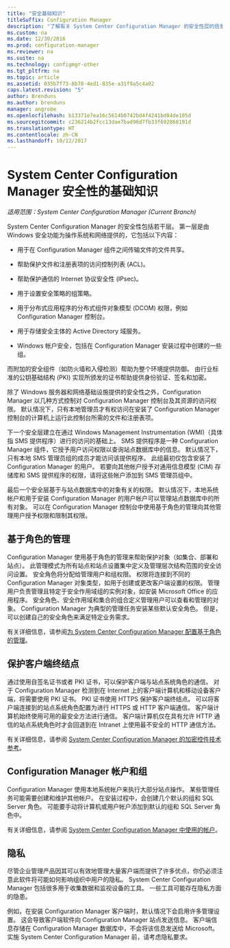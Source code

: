 ```yaml
---
title: "安全基础知识"
titleSuffix: Configuration Manager
description: "了解有关 System Center Configuration Manager 的安全性层的信息。"
ms.custom: na
ms.date: 12/30/2016
ms.prod: configuration-manager
ms.reviewer: na
ms.suite: na
ms.technology: configmgr-other
ms.tgt_pltfrm: na
ms.topic: article
ms.assetid: 035b7f73-8b78-4ed1-835e-a31f9a5c4a02
caps.latest.revision: "5"
author: Brenduns
ms.author: brenduns
manager: angrobe
ms.openlocfilehash: b13371e7ea16c5614b0742bd4f4241bd84de105d
ms.sourcegitcommit: c236214b2fcc13dae7bad96d7fb33f692868191d
ms.translationtype: HT
ms.contentlocale: zh-CN
ms.lasthandoff: 10/12/2017
---
```

# <a name="fundamentals-of-security-for-system-center-configuration-manager"></a>System Center Configuration Manager 安全性的基础知识

*适用范围：System Center Configuration Manager (Current Branch)*

System Center Configuration Manager 的安全性包括若干层。 第一层是由 Windows 安全功能为操作系统和网络提供的，它包括以下内容：  

-   用于在 Configuration Manager 组件之间传输文件的文件共享。  

-   帮助保护文件和注册表项的访问控制列表 (ACL)。  

-   帮助保护通信的 Internet 协议安全性 (IPsec)。  

-   用于设置安全策略的组策略。  

-   用于分布式应用程序的分布式组件对象模型 (DCOM) 权限，例如 Configuration Manager 控制台。  

-   用于存储安全主体的 Active Directory 域服务。  

-   Windows 帐户安全，包括在 Configuration Manager 安装过程中创建的一些组。  

而附加的安全组件（如防火墙和入侵检测）帮助为整个环境提供防御。 由行业标准的公钥基础结构 (PKI) 实现所颁发的证书帮助提供身份验证、签名和加密。  

除了 Windows 服务器和网络基础设施提供的安全性之外，Configuration Manager 以几种方式控制对 Configuration Manager 控制台及其资源的访问权限。 默认情况下，只有本地管理员才有权访问在安装了 Configuration Manager 控制台的计算机上运行此控制台所需的文件和注册表项。  

下一个安全层建立在通过 Windows Management Instrumentation (WMI)（具体指 SMS 提供程序）进行的访问的基础上。 SMS 提供程序是一种 Configuration Manager 组件，它授予用户访问权限以查询站点数据库中的信息。 默认情况下，只有本地 SMS 管理员组的成员才能访问该提供程序。 此组最初仅包含安装了 Configuration Manager 的用户。 若要向其他帐户授予对通用信息模型 (CIM) 存储库和 SMS 提供程序的权限，请将这些帐户添加到 SMS 管理员组中。  

最后一个安全层基于与站点数据库中的对象有关的权限。 默认情况下，本地系统帐户和用于安装 Configuration Manager 的用户帐户可以管理站点数据库中的所有对象。 可以在 Configuration Manager 控制台中使用基于角色的管理向其他管理用户授予权限和限制其权限。  



## <a name="role-based-administration"></a>基于角色的管理  
 Configuration Manager 使用基于角色的管理来帮助保护对象（如集合、部署和站点）。 此管理模式为所有站点和站点设置集中定义及管理层次结构范围的安全访问设置。 安全角色将分配给管理用户和组权限。 权限将连接到不同的 Configuration Manager 对象类型，如用于创建或更改客户端设置的权限。 管理用户负责管理且特定于安全作用域组的实例对象，如安装 Microsoft Office 的应用程序。 安全角色、安全作用域和集合的组合定义管理用户可以查看和管理的对象。 Configuration Manager 为典型的管理任务安装某些默认安全角色。 但是，可以创建自己的安全角色来满足特定业务需求。  

 有关详细信息，请参阅[为 System Center Configuration Manager 配置基于角色的管理](../../core/servers/deploy/configure/configure-role-based-administration.md)。  

## <a name="securing-client-endpoints"></a>保护客户端终结点  
 通过使用自签名证书或者 PKI 证书，可以保护客户端与站点系统角色的通信。 对于 Configuration Manager 检测到在 Internet 上的客户端计算机和移动设备客户端，将需要使用 PKI 证书。 PKI 证书使用 HTTPS 保护客户端终结点。 可以将客户端连接到的站点系统角色配置为进行 HTTPS 或 HTTP 客户端通信。 客户端计算机始终使用可用的最安全方法进行通信。 客户端计算机仅在具有允许 HTTP 通信的站点系统角色时才会回退到在 Intranet 上使用最不安全的 HTTP 通信方法。  

 有关详细信息，请参阅 [System Center Configuration Manager 的加密控件技术参考](../../protect/deploy-use/cryptographic-controls-technical-reference.md)。  

## <a name="configuration-manager-accounts-and-groups"></a>Configuration Manager 帐户和组  
 Configuration Manager 使用本地系统帐户来执行大部分站点操作。 某些管理任务可能需要创建和维护其他帐户。 在安装过程中，会创建几个默认的组和 SQL Server 角色。 可能要手动将计算机或用户帐户添加到默认的组和 SQL Server 角色中。  

 有关详细信息，请参阅 [System Center Configuration Manager 中使用的帐户](../../core/plan-design/hierarchy/accounts.md)。  

## <a name="privacy"></a>隐私  
 尽管企业管理产品因其可以有效地管理大量客户端而提供了许多优点，你仍必须注意此软件将可能如何影响组织中用户的隐私。 System Center Configuration Manager 包括很多用于收集数据和监视设备的工具。 一些工具可能存在隐私方面的隐患。  

 例如，在安装 Configuration Manager 客户端时，默认情况下会启用许多管理设置。 这会导致客户端软件向 Configuration Manager 站点发送信息。 客户端信息存储在 Configuration Manager 数据库中，不会将该信息发送给 Microsoft。 实施 System Center Configuration Manager 前，请考虑隐私要求。  

